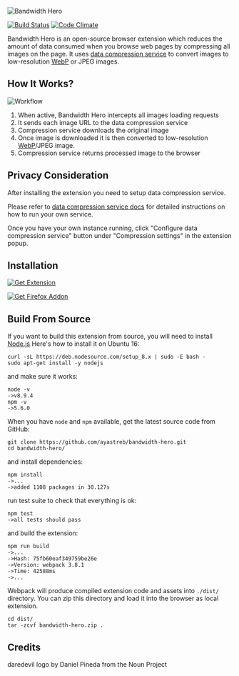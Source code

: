 ![Bandwidth Hero](https://raw.githubusercontent.com/ayastreb/bandwidth-hero/master/src/assets/logo.png)

[![Build Status](https://travis-ci.org/ayastreb/bandwidth-hero.svg?branch=master)](https://travis-ci.org/ayastreb/bandwidth-hero)
[![Code Climate](https://codeclimate.com/github/ayastreb/bandwidth-hero/badges/gpa.svg)](https://codeclimate.com/github/ayastreb/bandwidth-hero)

Bandwidth Hero is an open-source browser extension which reduces the amount of data consumed when
you browse web pages by compressing all images on the page. It uses
[data compression service](https://github.com/ayastreb/bandwidth-hero-proxy) to convert images to
low-resolution [WebP](https://developers.google.com/speed/webp/) or JPEG images.

## How It Works?

![Workflow](https://raw.githubusercontent.com/ayastreb/bandwidth-hero/master/how-it-works.png)

1. When active, Bandwidth Hero intercepts all images loading requests
2. It sends each image URL to the data compression service
3. Compression service downloads the original image
4. Once image is downloaded it is then converted to low-resolution
   [WebP](https://developers.google.com/speed/webp/)/JPEG image.
5. Compression service returns processed image to the browser

## Privacy Consideration

After installing the extension you need to setup data compression service.

Please refer to [data compression service docs](https://github.com/ayastreb/bandwidth-hero-proxy)
for detailed instructions on how to run your own service.

Once you have your own instance running, click "Configure data compression service" button under
"Compression settings" in the extension popup.

## Installation

[![Get Extension](https://developer.chrome.com/webstore/images/ChromeWebStore_Badge_v2_340x96.png)](https://chrome.google.com/webstore/detail/bandwidth-hero/mmhippoadkhcflebgghophicgldbahdb?hl=en-US)

[![Get Firefox Addon](https://raw.githubusercontent.com/ayastreb/bandwidth-hero/master/ff-addon-badge.png)](https://addons.mozilla.org/en-US/firefox/addon/bandwidth-hero/)

## Build From Source

If you want to build this extension from source, you will need to install [Node.js](https://nodejs.org/en/download/package-manager/)
Here's how to install it on Ubuntu 16:

```
curl -sL https://deb.nodesource.com/setup_8.x | sudo -E bash -
sudo apt-get install -y nodejs
```

and make sure it works:

```
node -v
->v8.9.4
npm -v
->5.6.0
```

When you have `node` and `npm` available, get the latest source code from GitHub:

```
git clone https://github.com/ayastreb/bandwidth-hero.git
cd bandwidth-hero/
```

and install dependencies:

```
npm install
->...
->added 1108 packages in 30.127s
```

run test suite to check that everything is ok:

```
npm test
->all tests should pass
```

and build the extension:

```
npm run build
->...
->Hash: 75fb60eaf349759be26e
->Version: webpack 3.8.1
->Time: 42588ms
->...
```

Webpack will produce compiled extension code and assets into `./dist/` directory.
You can zip this directory and load it into the browser as local extension.

```
cd dist/
tar -zcvf bandwidth-hero.zip .
```

## Credits

daredevil logo by Daniel Pineda from the Noun Project
